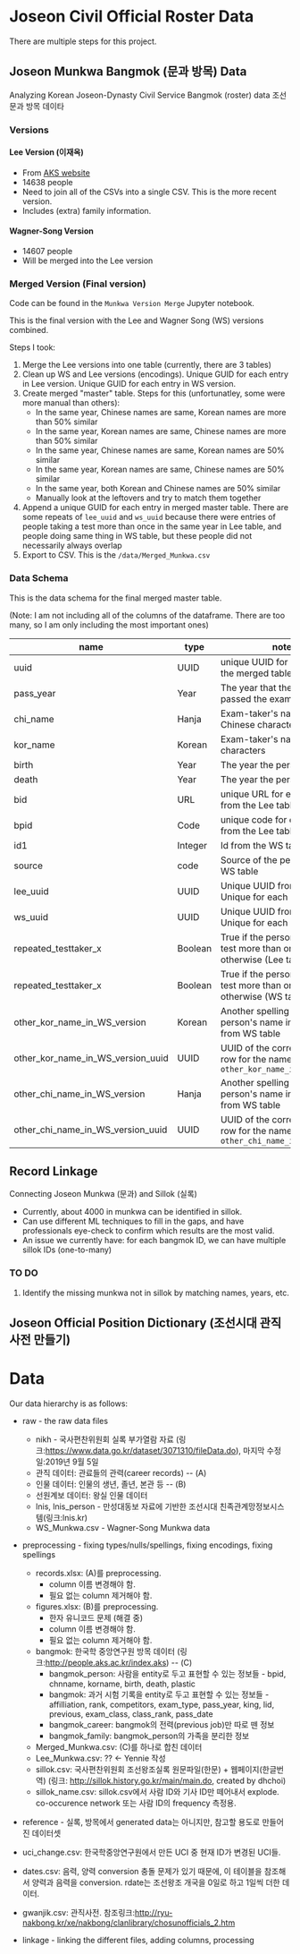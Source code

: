 # Joseon Civil Official Roster Data

There are multiple steps for this project.

## Joseon Munkwa Bangmok (문과 방목) Data
Analyzing Korean Joseon-Dynasty Civil Service Bangmok (roster) data 조선 문과 방목 데이타

### Versions

#### Lee Version (이재옥)
* From [AKS website](http://dh.aks.ac.kr/~sonamu5/wiki/index.php/SEDB:%EA%B3%BC%EA%B1%B0_%ED%95%A9%EA%B2%A9%EC%9E%90_%EC%A0%95%EB%B3%B4_%EB%94%94%EC%A7%80%ED%84%B8_%EC%95%84%EC%B9%B4%EC%9D%B4%EB%B8%8C)
* 14638 people
* Need to join all of the CSVs into a single CSV. This is the more recent version.
* Includes (extra) family information.

#### Wagner-Song Version
* 14607 people
* Will be merged into the Lee version

### Merged Version (Final version)
Code can be found in the `Munkwa Version Merge` Jupyter notebook.

This is the final version with the Lee and Wagner Song (WS) versions combined.

Steps I took:
1. Merge the Lee versions into one table (currently, there are 3 tables)
2. Clean up WS and Lee versions (encodings). Unique GUID for each entry in Lee version. Unique GUID for each entry in WS version.
3. Create merged "master" table. Steps for this (unfortunatley, some were more manual than others):
    * In the same year, Chinese names are same, Korean names are more than 50% similar
    * In the same year, Korean names are same, Chinese names are more than 50% similar
    * In the same year, Chinese names are same, Korean names are 50% similar
    * In the same year, Korean names are same, Chinese names are 50% similar
    * In the same year, both Korean and Chinese names are 50% similar
    * Manually look at the leftovers and try to match them together
 4. Append a unique GUID for each entry in merged master table. There are some repeats of `lee_uuid` and `ws_uuid` because there were entries of people taking a test more than once in the same year in Lee table, and people doing same thing in WS table, but these people did not necessarily always overlap
 5. Export to CSV. This is the `/data/Merged_Munkwa.csv`

### Data Schema
This is the data schema for the final merged master table. 

(Note: I am not including all of the columns of the dataframe. There are too many, so I am only including the most important ones)

|name  | type | notes|
|------|-----|--------|
| uuid| UUID | unique UUID for each entry in the merged table |
| pass_year | Year | The year that the person passed the exam |
| chi_name| Hanja | Exam-taker's name in Chinese characters |
| kor_name | Korean | Exam-taker's name in Korean characters |
| birth | Year | The year the person was born |
| death | Year | The year the person was born |
| bid| URL | unique URL for each person from the Lee table |
| bpid | Code | unique code for each person from the Lee table | 
| id1 | Integer | Id from the WS table |
| source | code | Source of the person from the WS table |
| lee_uuid| UUID | Unique UUID from Lee table. Unique for each exam taken | 
| ws_uuid | UUID | Unique UUID from WS table. Unique for each exam taken | 
| repeated_testtaker_x | Boolean | True if the person took the test more than once, False otherwise (Lee table) | 
| repeated_testtaker_x | Boolean | True if the person took the test more than once, False otherwise (WS table) | 
| other_kor_name_in_WS_version | Korean | Another spelling of the person's name in Korean, from WS table |
| other_kor_name_in_WS_version_uuid | UUID | UUID of the corresponding row for the name in `other_kor_name_in_WS_version` |
| other_chi_name_in_WS_version | Hanja | Another spelling of the person's name in Chinese, from WS table |
| other_chi_name_in_WS_version_uuid | UUID | UUID of the corresponding row for the name in `other_chi_name_in_WS_version` |



## Record Linkage

Connecting Joseon Munkwa (문과) and Sillok (실록)

* Currently, about 4000 in munkwa can be identified in sillok.
* Can use different ML techniques to fill in the gaps, and have professionals eye-check to confirm which results are the most valid.
* An issue we currently have: for each bangmok ID, we can have multiple sillok IDs (one-to-many)


### TO DO
1. Identify the missing munkwa not in sillok by matching names, years, etc. 


## Joseon Official Position Dictionary (조선시대 관직 사전 만들기)


# Data
Our data hierarchy is as follows:
* raw - the raw data files
  * nikh - 국사편찬위원회 실록 부가열람 자료 (링크:https://www.data.go.kr/dataset/3071310/fileData.do), 마지막 수정일:2019년 9월 5일
   * 관직 데이터: 관료들의 관력(career records)  -- (A)
   * 인물 데이터: 인물의 생년, 졸년, 본관 등 -- (B)
   * 선원계보 데이터: 왕실 인물 데이터
  * lnis, lnis_person - 만성대동보 자료에 기반한 조선시대 친족관계망정보시스템(링크:lnis.kr)
  * WS_Munkwa.csv - Wagner-Song Munkwa data

* preprocessing - fixing types/nulls/spellings, fixing encodings, fixing spellings
  * records.xlsx: (A)를 preprocessing. 
    * column 이름 변경해야 함.
    * 필요 없는 column 제거해야 함. 
  * figures.xlsx: (B)를 preprocessing.
    * 한자 유니코드 문제 (해결 중)
    * column 이름 변경해야 함.
    * 필요 없는 column 제거해야 함.
  * bangmok: 한국학 중앙연구원 방목 데이터 (링크:http://people.aks.ac.kr/index.aks) -- (C)
    * bangmok_person: 사람을 entity로 두고 표현할 수 있는 정보들 - bpid, chnname, korname, birth, death, plastic
    * bangmok: 과거 시험 기록을 entity로 두고 표현할 수 있는 정보들 - affilliation, rank, competitors, exam_type, pass_year, king, lid, previous, exam_class, class_rank, pass_date
    * bangmok_career: bangmok의 전력(previous job)만 따로 뗀 정보
    * bangmok_family: bangmok_person의 가족을 분리한 정보
  * Merged_Munkwa.csv: (C)를 하나로 합친 데이터
  * Lee_Munkwa.csv: ?? <- Yennie 작성
  * sillok.csv: 국사편찬위원회 조선왕조실록 원문파일(한문) + 웹페이지(한글번역) (링크: http://sillok.history.go.kr/main/main.do, created by dhchoi)
  * sillok_name.csv: sillok.csv에서 사람 ID와 기사 ID만 떼어내서 explode. co-occurence network 또는 사람 ID의 frequency 측정용.
 * reference - 실록, 방목에서 generated data는 아니지만, 참고할 용도로 만들어진 데이터셋
  * uci_change.csv: 한국학중앙연구원에서 만든 UCI 중 현재 ID가 변경된 UCI들.
  * dates.csv: 음력, 양력 conversion 충돌 문제가 있기 때문에, 이 테이블을 참조해서 양력과 음력을 conversion. rdate는 조선왕조 개국을 0일로 하고 1일씩 더한 데이터.
  * gwanjik.csv: 관직사전. 참조링크:http://ryu-nakbong.kr/xe/nakbong/clanlibrary/chosunofficials_2.htm
* linkage - linking the different files, adding columns, processing


